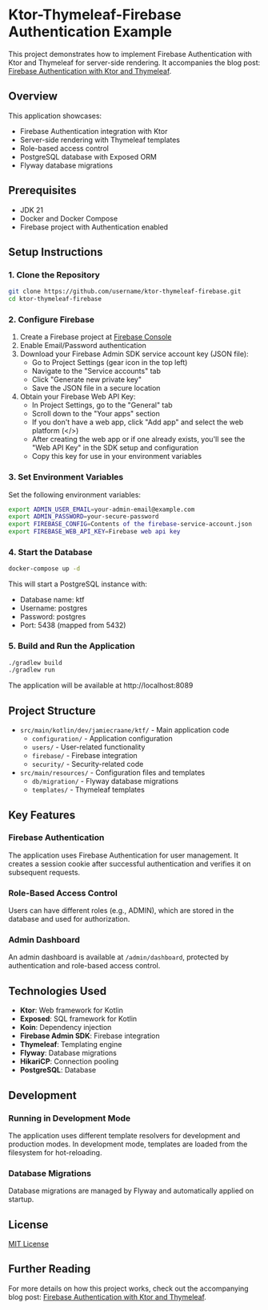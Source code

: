 # Ktor-Thymeleaf-Firebase Authentication Example

This project demonstrates how to implement Firebase Authentication with Ktor and Thymeleaf for server-side rendering. It accompanies the blog post: [Firebase Authentication with Ktor and Thymeleaf](https://jamiecraane.dev/2025/06/12/firebase_auth_ktor_thymeleaf/).

## Overview

This application showcases:
- Firebase Authentication integration with Ktor
- Server-side rendering with Thymeleaf templates
- Role-based access control
- PostgreSQL database with Exposed ORM
- Flyway database migrations

## Prerequisites

- JDK 21
- Docker and Docker Compose
- Firebase project with Authentication enabled

## Setup Instructions

### 1. Clone the Repository

```bash
git clone https://github.com/username/ktor-thymeleaf-firebase.git
cd ktor-thymeleaf-firebase
```

### 2. Configure Firebase

1. Create a Firebase project at [Firebase Console](https://console.firebase.google.com/)
2. Enable Email/Password authentication
3. Download your Firebase Admin SDK service account key (JSON file):
   - Go to Project Settings (gear icon in the top left)
   - Navigate to the "Service accounts" tab
   - Click "Generate new private key"
   - Save the JSON file in a secure location
4. Obtain your Firebase Web API Key:
   - In Project Settings, go to the "General" tab
   - Scroll down to the "Your apps" section
   - If you don't have a web app, click "Add app" and select the web platform (</>) 
   - After creating the web app or if one already exists, you'll see the "Web API Key" in the SDK setup and configuration
   - Copy this key for use in your environment variables

### 3. Set Environment Variables

Set the following environment variables:

```bash
export ADMIN_USER_EMAIL=your-admin-email@example.com
export ADMIN_PASSWORD=your-secure-password
export FIREBASE_CONFIG=Contents of the firebase-service-account.json
export FIREBASE_WEB_API_KEY=Firebase web api key
```

### 4. Start the Database

```bash
docker-compose up -d
```

This will start a PostgreSQL instance with:
- Database name: ktf
- Username: postgres
- Password: postgres
- Port: 5438 (mapped from 5432)

### 5. Build and Run the Application

```bash
./gradlew build
./gradlew run
```

The application will be available at http://localhost:8089

## Project Structure

- `src/main/kotlin/dev/jamiecraane/ktf/` - Main application code
  - `configuration/` - Application configuration
  - `users/` - User-related functionality
  - `firebase/` - Firebase integration
  - `security/` - Security-related code
- `src/main/resources/` - Configuration files and templates
  - `db/migration/` - Flyway database migrations
  - `templates/` - Thymeleaf templates

## Key Features

### Firebase Authentication

The application uses Firebase Authentication for user management. It creates a session cookie after successful authentication and verifies it on subsequent requests.

### Role-Based Access Control

Users can have different roles (e.g., ADMIN), which are stored in the database and used for authorization.

### Admin Dashboard

An admin dashboard is available at `/admin/dashboard`, protected by authentication and role-based access control.

## Technologies Used

- **Ktor**: Web framework for Kotlin
- **Exposed**: SQL framework for Kotlin
- **Koin**: Dependency injection
- **Firebase Admin SDK**: Firebase integration
- **Thymeleaf**: Templating engine
- **Flyway**: Database migrations
- **HikariCP**: Connection pooling
- **PostgreSQL**: Database

## Development

### Running in Development Mode

The application uses different template resolvers for development and production modes. In development mode, templates are loaded from the filesystem for hot-reloading.

### Database Migrations

Database migrations are managed by Flyway and automatically applied on startup.

## License

[MIT License](LICENSE)

## Further Reading

For more details on how this project works, check out the accompanying blog post: [Firebase Authentication with Ktor and Thymeleaf](https://jamiecraane.dev/2025/06/12/firebase_auth_ktor_thymeleaf/).
